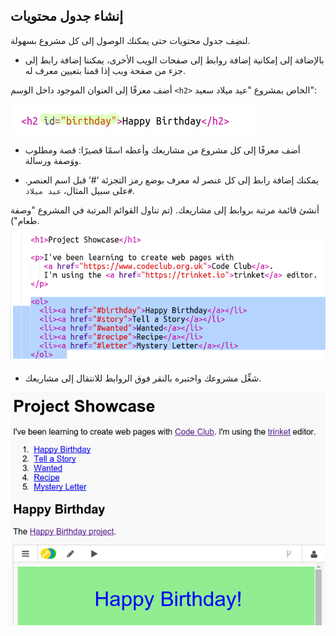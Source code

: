 ## إنشاء جدول محتويات

لنضِف جدول محتويات حتى يمكنك الوصول إلى كل مشروع بسهولة. 



+ بالإضافة إلى إمكانية إضافة روابط إلى صفحات الويب الأخرى، يمكننا إضافة رابط إلى جزء من صفحة ويب إذا قمنا بتعيين معرف له. 

أضف معرفًا إلى العنوان الموجود داخل الوسم `<h2>` الخاص بمشروع "عيد ميلاد سعيد":

![screenshot](images/showcase-id.png)

+ أضف معرفًا إلى كل مشروع من مشاريعك وأعطه اسمًا قصيرًا: قصة ومطلوب ووَصفة ورسالة. 

+ يمكنك إضافة رابط إلى كل عنصر له معرف بوضع رمز التجزئة ‘#’ قبل اسم العنصر. على سبيل المثال، `عيد ميلاد#`. 

أنشئ قائمة مرتبة بروابط إلى مشاريعك. (تم تناول القوائم المرتبة في المشروع "وصفة طعام").

![screenshot](images/showcase-list.png)

+ شغِّل مشروعك واختبره بالنقر فوق الروابط للانتقال إلى مشاريعك. 

![screenshot](images/showcase-list-output.png)



